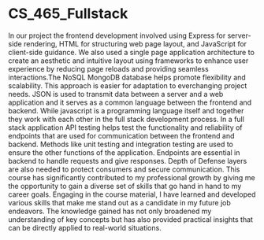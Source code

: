 # CS_465_Fullstack

In our project the frontend development involved using Express for server-side rendering, HTML for structuring web page layout, and JavaScript for client-side guidance. We also used a single page application architecture to create an aesthetic and intuitive layout using frameworks to enhance user experience by reducing page reloads and providing seamless interactions.The NoSQL MongoDB database helps promote flexibility and scalability. This approach is easier for adaptation to everchanging project needs. JSON is used to transmit data between a server and a web application and it serves as a common language between the frontend and backend. While javascript is a programming language itself and together they work with each other in the full stack development process. In a full stack application API testing helps test the functionality and reliability of endpoints that are used for communication between the frontend and backend. Methods like unit testing and integration testing are used to ensure the other functions of the application. Endpoints are essential in backend to handle requests and give responses. Depth of Defense layers are also needed to protect consumers and secure communication. This course has significantly contributed to my professional growth by giving me the opportunity to gain a diverse set of skills that go hand in hand to my career goals. Engaging in the course material, I have learned and developed various skills that make me stand out as a candidate in my future job endeavors. The knowledge gained has not only broadened my understanding of key concepts but has also provided practical insights that can be directly applied to real-world situations.
